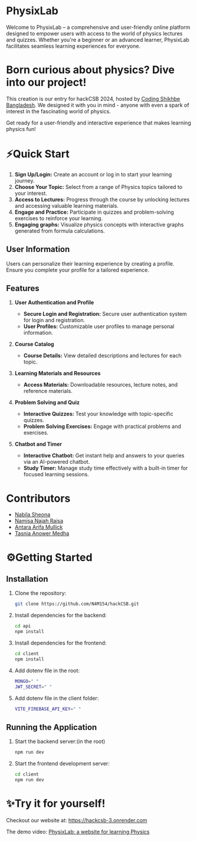 
# PhysixLab

Welcome to PhysixLab – a comprehensive and user-friendly online platform designed to empower users with access to the world of physics lectures and quizzes. Whether you're a beginner or an advanced learner, PhysixLab facilitates seamless learning experiences for everyone.

# Born curious about physics? Dive into our project!

This creation is our entry for hackCSB 2024, hosted by [Coding Shikhbe Bangladesh](https://csbmain.com/). We designed it with you in mind - anyone with even a spark of interest in the fascinating world of physics.

Get ready for a user-friendly and interactive experience that makes learning physics fun!

# ⚡Quick Start

1. **Sign Up/Login:** Create an account or log in to start your learning journey.
2. **Choose Your Topic:** Select from a range of Physics topics tailored to your interest.
3. **Access to Lectures:** Progress through the course by unlocking lectures and accessing valuable learning materials.
4. **Engage and Practice:** Participate in quizzes and problem-solving exercises to reinforce your learning.
5. **Engaging graphs:** Visualize physics concepts with interactive graphs generated from formula calculations.

## User Information
Users can personalize their learning experience by creating a profile. Ensure you complete your profile for a tailored experience.

## Features

1. **User Authentication and Profile**
   - **Secure Login and Registration:** Secure user authentication system for login and registration.
   - **User Profiles:** Customizable user profiles to manage personal information.

2. **Course Catalog**
   - **Course Details:** View detailed descriptions and lectures for each topic.

3. **Learning Materials and Resources**
   - **Access Materials:** Downloadable resources, lecture notes, and reference materials.


4. **Problem Solving and Quiz**
   - **Interactive Quizzes:** Test your knowledge with topic-specific quizzes.
   - **Problem Solving Exercises:** Engage with practical problems and exercises.

5. **Chatbot and Timer**
   - **Interactive Chatbot:** Get instant help and answers to your queries via an AI-powered chatbot.
   - **Study Timer:** Manage study time effectively with a built-in timer for focused learning sessions.

# Contributors

- [Nabila Sheona](https://github.com/nabila-sheona)
- [Namisa Najah Raisa](https://github.com/N4M154)
- [Antara Arifa Mullick](https://github.com/AntaraArifa)
- [Tasnia Anower Medha](https://github.com/tasniaanwer)

# ⚙Getting Started

## Installation

1. Clone the repository:
    ```bash
    git clone https://github.com/N4M154/hackCSB.git
    ```

2. Install dependencies for the backend:
    ```bash
    cd api
    npm install
    ```

3. Install dependencies for the frontend:
    ```bash
    cd client
    npm install
    ```
4. Add dotenv file in the root:
   ```bash
   MONGO=" "
   JWT_SECRET=" " 
   ```
5. Add dotenv file in the client folder:
   ```bash
   VITE_FIREBASE_API_KEY=" "
   ```

## Running the Application

1. Start the backend server:(in the root)
    ```bash
    npm run dev
    ```

2. Start the frontend development server:
    ```bash
    cd client
    npm run dev
    ```

# ✨Try it for yourself!        


Checkout our website at: https://hackcsb-3.onrender.com

The demo video:
[PhysixLab: a website for learning Physics](https://youtu.be/AqFP4xtNLvU?feature=shared)




